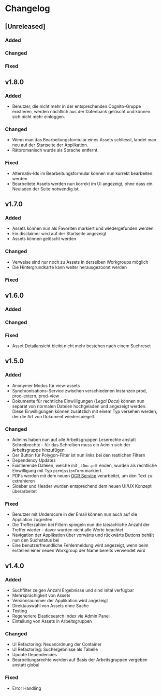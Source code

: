 # Changelog

## [Unreleased]

### Added

### Changed

### Fixed

## v1.8.0

### Added

- Benutzer, die nicht mehr in der entsprechenden Cognito-Gruppe existieren, werden nächtlich aus der Datenbank gelöscht und können sich nicht mehr einloggen.

### Changed

- Wenn man das Bearbeitungsformular eines Assets schliesst, landet man neu auf der Startseite der Applikation.
- Rätoromanisch wurde als Sprache entfernt.

### Fixed

- Alternativ-Ids im Bearbeitungsformular können nun korrekt bearbeiten werden.
- Bearbeitete Assets werden nun korrekt im UI angezeigt, ohne dass ein Neuladen der Seite notwendig ist.

## v1.7.0

### Added

- Assets können nun als Favoriten markiert und wiedergefunden werden
- Ein disclaimer wird auf der Startseite angezeigt
- Assets können gelöscht werden

### Changed

- Verweise sind nur noch zu Assets in derselben Workgroups möglich
- Die Hintergrundkarte kann weiter herausgezoomt werden

### Fixed

## v1.6.0

### Added

### Changed

### Fixed

- Asset Detailansicht bleibt nicht mehr bestehen nach einem Suchreset

## v1.5.0

### Added

- Anonymer Modus für view-assets
- Synchronisations-Service zwischen verschiedenen Instanzen prod, prod-extern, prod-view
- Dokumente für rechtliche Einwilligungen (_Legal Docs_) können nun separat von normalen Dateien
  hochgeladen und angezeigt werden. Diese Einwilligungen können zusätzlich mit einem Typ versehen werden,
  der die Art von Dokument wiederspiegelt.

### Changed

- Admins haben nun auf alle Arbeitsgruppen Leserechte anstatt Schreibrechte - für das Schreiben muss ein Admin sich der Arbeitsgruppe hinzufügen
- Der Button für Polygon-Filter ist nun links bei den restlichen Filtern
- Dependency Updates
- Existierende Dateien, welche mit `_LDoc.pdf` enden,
  wurden als rechtliche Einwilligung mit Typ `permissionForm` markiert.
- PDFs werden mit dem neuen [OCR Service](https://github.com/swisstopo/swissgeol-ocr) verarbeitet, um den Text zu extrahieren
- Sidebar und Header wurden entsprechend dem neuen UI/UX Konzept überarbeitet

### Fixed

- Benutzer mit Underscore in der Email können nun auch auf die Appliation zugreifen
- Die Trefferzahlen bei Filtern spiegeln nun die tatsächliche Anzahl der Treffer wieder - davor wurden nicht alle Werte beachtet
- Navigation der Applikation über vorwärts und rückwärts Buttons behält nun den Suchstatus bei
- Eine benutzerfreundliche Fehlermeldung wird angezeigt, wenn beim erstellen einer neuen Workgroup der Name bereits verwendet wird

## v1.4.0

### Added

- Suchfilter zeigen Anzahl Ergebnisse und sind inital verfügbar
- Mehrsprachigkeit von Assets
- Versionsnummer der Applikation wird angezeigt
- Direktauswahl von Assets ohne Suche
- Testing
- Regeneriere Elasticsearch Index via Admin Panel
- Einteilung von Assets in Arbeitsgruppen

### Changed

- UI Refactoring: Neuanordnung der Container
- UI Refactoring: Suchergebnisse als Tabelle
- Update Dependencies
- Bearbeitungsrechte werden auf Basis der Arbeitsgruppen vergeben anstatt global

### Fixed

- Error Handling
